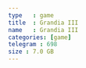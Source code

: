 ```yaml
---
type   : game
title  : Grandia III
name   : Grandia III
categories: [game]
telegram : 698
size : 7.0 GB
---
```




